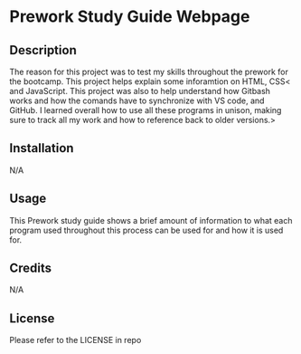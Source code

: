 # Prework Study Guide Webpage

## Description

The reason for this project was to test my skills throughout the prework for the bootcamp. This project helps explain some inforamtion on HTML, CSS< and JavaScript. This project was also to help understand how Gitbash works and how the comands have to synchronize with VS code, and GitHub. I learned overall how to use all these programs in unison, making sure to track all my work and how to reference back to older versions.>

## Installation

N/A

## Usage

This Prework study guide shows a brief amount of information to what each program used throughout this process can be used for and how it is used for. 

## Credits

N/A

## License

Please refer to the LICENSE in repo


